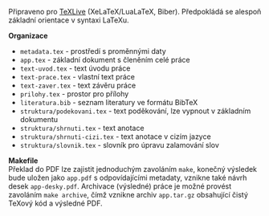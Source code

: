 Připraveno pro [TeXLive](https://www.tug.org/texlive/) (XeLaTeX/LuaLaTeX,
Biber). Předpokládá se alespoň základní orientace v&nbsp;syntaxi LaTeXu.

**Organizace**
* `metadata.tex` - prostředí s&nbsp;proměnnými daty
* `app.tex` - základní dokument s&nbsp;členěním celé práce
* `text-uvod.tex` - text úvodu práce
* `text-prace.tex` - vlastní text práce
* `text-zaver.tex` - text závěru práce
* `prilohy.tex` - prostor pro přílohy
* `literatura.bib` - seznam literatury ve&nbsp;formátu BibTeX
* `struktura/podekovani.tex` - text poděkování, lze vypnout v&nbsp;základním
dokumentu
* `struktura/shrnuti.tex` - text anotace
* `struktura/shrnuti-cizi.tex` - text anotace v&nbsp;cizím jazyce
* `struktura/slovnik.tex` - slovník pro úpravu zalamování slov

**Makefile**<br>
Překlad do PDF lze zajistit jednoduchým zavoláním `make`, konečný výsledek bude
uložen jako `app.pdf` s&nbsp;odpovídajícími metadaty, vznikne také návrh
desek `app-desky.pdf`. Archivace (výsledné) práce je možné provést zavoláním
`make archive`, čímž vznikne archiv `app.tar.gz` obsahující čistý TeXový kód
a&nbsp;výsledné PDF.
